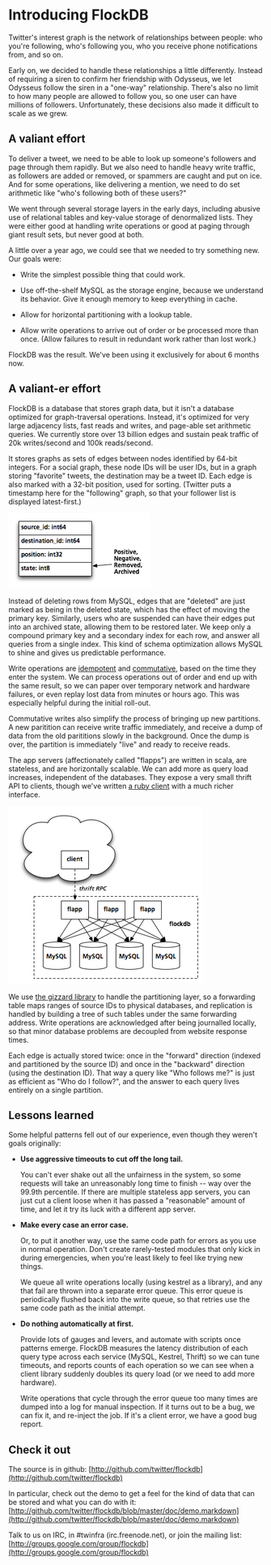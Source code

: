 
# Introducing FlockDB

Twitter's interest graph is the network of relationships between people: who you're following, who's
following you, who you receive phone notifications from, and so on.

Early on, we decided to handle these relationships a little differently. Instead of requiring a
siren to confirm her friendship with Odysseus, we let Odysseus follow the siren in a "one-way"
relationship. There's also no limit to how many people are allowed to follow you, so one user can
have millions of followers. Unfortunately, these decisions also made it difficult to scale as we
grew.

## A valiant effort

To deliver a tweet, we need to be able to look up someone's followers and page through them rapidly.
But we also need to handle heavy write traffic, as followers are added or removed, or spammers are
caught and put on ice. And for some operations, like delivering a mention, we need to do set
arithmetic like "who's following both of these users?"

We went through several storage layers in the early days, including abusive use of relational tables and key-value storage of denormalized lists. They were either good at handling write operations or good at paging through giant result sets, but never good at both.

A little over a year ago, we could see that we needed to try something new. Our goals were:

- Write the simplest possible thing that could work.

- Use off-the-shelf MySQL as the storage engine, because we understand its behavior. Give it enough
  memory to keep everything in cache.

- Allow for horizontal partitioning with a lookup table.

- Allow write operations to arrive out of order or be processed more than once. (Allow failures to
  result in redundant work rather than lost work.)

FlockDB was the result. We've been using it exclusively for about 6 months now.

## A valiant-er effort

FlockDB is a database that stores graph data, but it isn't a database optimized for graph-traversal
operations. Instead, it's optimized for very large adjacency lists, fast reads and writes, and
page-able set arithmetic queries. We currently store over 13 billion edges and sustain peak traffic
of 20k writes/second and 100k reads/second.

It stores graphs as sets of edges between nodes identified by 64-bit integers. For a social graph,
these node IDs will be user IDs, but in a graph storing "favorite" tweets, the destination may be a
tweet ID. Each edge is also marked with a 32-bit position, used for sorting. (Twitter puts a
timestamp here for the "following" graph, so that your follower list is displayed latest-first.)

![schema](schema.png)

Instead of deleting rows from MySQL, edges that are "deleted" are just marked as being in the
deleted state, which has the effect of moving the primary key. Similarly, users who are suspended
can have their edges put into an archived state, allowing them to be restored later. We keep only a
compound primary key and a secondary index for each row, and answer all queries from a single index.
This kind of schema optimization allows MySQL to shine and gives us predictable performance.

Write operations are [idempotent](http://en.wikipedia.org/wiki/Idempotence) and
[commutative](http://en.wikipedia.org/wiki/Commutative), based on the time they enter the system. We
can process operations out of order and end up with the same result, so we can paper over temporary
network and hardware failures, or even replay lost data from minutes or hours ago. This was
especially helpful during the initial roll-out.

Commutative writes also simplify the process of bringing up new partitions. A new paritition can
receive write traffic immediately, and receive a dump of data from the old parititions slowly in the
background. Once the dump is over, the partition is immediately "live" and ready to receive reads.

The app servers (affectionately called "flapps") are written in scala, are stateless, and are
horizontally scalable. We can add more as query load increases, independent of the databases. They
expose a very small thrift API to clients, though we've written [a ruby
client](http://github.com/twitter/flockdb-client) with a much richer interface.

![it's in the cloud](flockdb-layout.png)

We use [the gizzard library](http://github.com/twitter/gizzard) to handle the partitioning layer, so
a forwarding table maps ranges of source IDs to physical databases, and replication is handled by
building a tree of such tables under the same forwarding address. Write operations are acknowledged
after being journalled locally, so that minor database problems are decoupled from website response
times.

Each edge is actually stored twice: once in the "forward" direction (indexed and partitioned by the
source ID) and once in the "backward" direction (using the destination ID). That way a query like
"Who follows me?" is just as efficient as "Who do I follow?", and the answer to each query lives
entirely on a single partition.


## Lessons learned

Some helpful patterns fell out of our experience, even though they weren't goals originally:

- **Use aggressive timeouts to cut off the long tail.**

  You can't ever shake out all the unfairness in the system, so some requests will take an
  unreasonably long time to finish -- way over the 99.9th percentile. If there are multiple
  stateless app servers, you can just cut a client loose when it has passed a "reasonable" amount of
  time, and let it try its luck with a different app server.

- **Make every case an error case.**

  Or, to put it another way, use the same code path for errors as you use in normal operation. Don't
  create rarely-tested modules that only kick in during emergencies, when you're least likely to
  feel like trying new things.

  We queue all write operations locally (using kestrel as a library), and any that fail are thrown
  into a separate error queue. This error queue is periodically flushed back into the write queue,
  so that retries use the same code path as the initial attempt.

- **Do nothing automatically at first.**

  Provide lots of gauges and levers, and automate with scripts once patterns emerge. FlockDB
  measures the latency distribution of each query type across each service (MySQL, Kestrel, Thrift)
  so we can tune timeouts, and reports counts of each operation so we can see when a client library
  suddenly doubles its query load (or we need to add more hardware).

  Write operations that cycle through the error queue too many times are dumped into a log for
  manual inspection. If it turns out to be a bug, we can fix it, and re-inject the job. If it's a
  client error, we have a good bug report.

## Check it out

The source is in github: [http://github.com/twitter/flockdb](http://github.com/twitter/flockdb)

In particular, check out the demo to get a feel for the kind of data that can be stored and what you
can do with it:
[http://github.com/twitter/flockdb/blob/master/doc/demo.markdown](http://github.com/twitter/flockdb/blob/master/doc/demo.markdown)

Talk to us on IRC, in #twinfra (irc.freenode.net), or join the mailing list:
[http://groups.google.com/group/flockdb](http://groups.google.com/group/flockdb)
